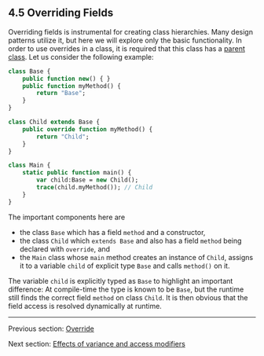 ## 4.5 Overriding Fields

Overriding fields is instrumental for creating class hierarchies. Many design patterns utilize it, but here we will explore only the basic functionality. In order to use overrides in a class, it is required that this class has a [parent class](types-class-inheritance.md). Let us consider the following example:

```haxe
class Base {
	public function new() { }
	public function myMethod() {
		return "Base";
	}
}

class Child extends Base {
	public override function myMethod() {
		return "Child";
	}
}

class Main {
	static public function main() {
		var child:Base = new Child();
		trace(child.myMethod()); // Child
	}
}

```

The important components here are



* the class `Base` which has a field `method` and a constructor,
* the class `Child` which `extends Base` and also has a field `method` being declared with `override`, and
* the `Main` class whose `main` method creates an instance of `Child`, assigns it to a variable `child` of explicit type `Base` and calls `method()` on it.



The variable `child` is explicitly typed as `Base` to highlight an important difference: At compile-time the type is known to be `Base`, but the runtime still finds the correct field `method` on class `Child`. It is then obvious that the field access is resolved dynamically at runtime.

---

Previous section: [Override](class-field-override.md)

Next section: [Effects of variance and access modifiers](class-field-override-effects.md)